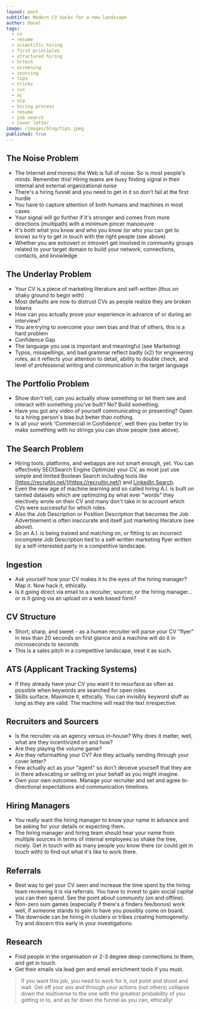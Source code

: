 ```yaml
---
layout: post
subtitle: Modern CV hacks for a new landscape
author: Donal
tags:
  - cv
  - resume
  - scientific hiring
  - first principles
  - structured hiring
  - hrtech
  - screening
  - sourcing
  - tips
  - tricks
  - cvs
  - ai
  - nlp
  - hiring process
  - resume
  - job search
  - cover letter
image: /images/blog/tips.jpeg
published: true
---
```


## The Noise Problem
* The Internet *and* moreso the Web is full of noise. So is most people's minds. Remember this!
 Hiring teams are busy finding signal in their internal and external organizational noise
* There's a hiring funnel and you need to get in it so don't fail at the first hurdle
* You have to capture attention of both humans and machines in most cases
* Your signal will go further if it's stronger and comes from more directions (multipath) with a minimum pincer manoeuvre 
* It's both what you know and who you know (or who you can get to know) so try to get in touch with the right people (see above)
* Whether you are extrovert or introvert get involved in community groups related to your target domain to build your network, connections, contacts, and knowledge  
  
## The Underlay Problem
 - Your CV is a piece of marketing literature and self-written (thus on shaky ground to begin with)
 - Most defaults are now to distrust CVs as people realize they are broken tokens
 - How can you actually prove your experience in advance of or during an interview?
 - You are trying to overcome your own bias and that of others, this is a hard problem
 - Confidence Gap 
 - The language you use is important and meaningful (see Marketing)
 - Typos, misspellings, and bad grammar reflect badly (x2) for engineering roles, as it reflects your attention to detail, ability to double check, and level of professional writing and communication in the target language  
  
## The Portfolio Problem
 - Show don't tell, can you actually show something or let them see and interact with something you've built? No? Build something.
 - Have you got any video of yourself communicating or presenting? Open to a hiring person's bias but better than nothing.
 - Is all your work 'Commercial in Confidence', well then you better try to make something with no strings you can show people (see above).  
  
## The Search Problem
 - Hiring tools, platforms, and webapps are not smart enough, yet. You can effectively SEO(Search Engine Optimize) your CV, as most just use simple and limited Boolean Search including tools like [https://recruitin.net/](https://recruitin.net/) and [LinkedIn Search](https://www.linkedin.com/help/linkedin/answer/75814/using-boolean-search-on-linkedin).
 - Even the new age of machine learning and so called hiring A.I. is built on tainted datasets which are optimizing by what ever "words" they electively wrote on their CV and many don't take in to account which CVs were successful for which roles.
 - Also the Job Description or Position Description that becomes the Job Advertisement is often inaccurate and itself just marketing literature (see above).
 - So an A.I. is being trained and matching on, or fitting to an incorrect incomplete Job Description tied to a self-written marketing flyer written by a self-interested party in a competitive landscape.  
  
## Ingestion
 - Ask yourself how your CV makes it to the eyes of the hiring manager? Map it. Now hack it, ethically.
 - Is it going direct via email to a recruiter, sourcer, or the hiring manager... or is it going via an upload on a web based form?  
  
## CV Structure
 - Short, sharp, and sweet - as a human recruiter will parse your CV "flyer" in less than 20 seconds on first glance and a machine will do it in microseconds to seconds
 - This is a sales pitch in a competitive landscape, treat it as such.  
  
## ATS (Applicant Tracking Systems)
 - If they already have your CV you want it to resurface as often as possible when keywords are searched for open roles
 - Skills surface. Maximize it, ethically. You can invisibly keyword stuff as long as they are valid. The machine will read the text irrespective.  
  
## Recruiters and Sourcers
 - Is the recruiter via an agency versus in-house? Why does it matter, well, what are they incentivized on and how?
 - Are they playing the volume game?
 - Are they reformatting your CV? Are they actually sending through your cover letter?
 - Few actually act as your "agent" so don't deceive yourself that they are in there advocating or selling on your behalf as you might imagine.
 - Own your own outcomes. Manage your recruiter and set and agree bi-directional expectations and communication timelines.  
  
## Hiring Managers
 - You really want the hiring manager to know your name in advance and be asking for your details or expecting them.
 - The hiring manager and hiring team should hear your name from multiple sources in terms of internal employees so shake the tree, nicely. Get in touch with as many people you know there (or could get in touch with) to find out what it's like to work there. 
  
## Referrals
 - Best way to get your CV seen and increase the time spent by the hiring team reviewing it is via referrals. You have to invest to gain social capital you can then spend. See the point about community (on and offline).
 - Non-zero sum games (especially if there's a finders fee/bonus) work well, if someone stands to gain to have you possibly come on board.
 - The downside can be hiring in clusters or tribes creating homogeneity. Try and discern this early in your investigations.  
  
## Research
 - Find people in the organisation or 2-3 degree deep connections to them, and get in touch.
 - Get their emails via lead gen and email enrichment tools if you must.  
  
> If you want this job, you need to work for it, not point and shoot and wait. Get off your ass and through *your* actions (not others) collapse down the multiverse to the one with the greatest probability of you getting in to, and as far down the funnel as you can, ethically!
